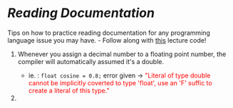 # ***Reading Documentation***
Tips on how to practice reading documentation for any programming language issue you may have.
    - Follow along with [this](DocuLec.cs) lecture code!

1. Whenever you assign a decimal number to a floating point number, the compiler will automatically assumed it's a double. 
    - ie. : `float cosine = 0.8;` error given → <span style="color:red"> "Literal of type double cannot be implicitly coverted to type 'float', use an 'F' suffic to create a literal of this type."</span>

2. 
